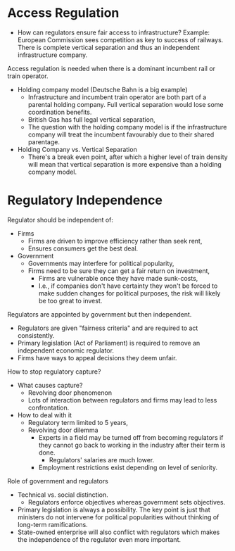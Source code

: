 # Access Regulation
- How can regulators ensure fair access to infrastructure?
Example: European Commission sees competition as key to success of railways. There is complete vertical separation and thus an independent infrastructure company.

Access regulation is needed when there is a dominant incumbent rail or train operator.
- Holding company model (Deutsche Bahn is a big example)
	- Infrastructure and incumbent train operator are both part of a parental holding company. Full vertical separation would lose some coordination benefits.
	- British Gas has full legal vertical separation,
	- The question with the holding company model is if the infrastructure company will treat the incumbent favourably due to their shared parentage.
- Holding Company vs. Vertical Separation
	- There's a break even point, after which a higher level of train density will mean that vertical separation is more expensive than a holding company model.
# Regulatory Independence
Regulator should be independent of:
- Firms
	- Firms are driven to improve efficiency rather than seek rent,
	- Ensures consumers get the best deal.
- Government
	- Governments may interfere for political popularity,
	- Firms need to be sure they can get a fair return on investment,
		- Firms are vulnerable once they have made sunk-costs,
		- I.e., if companies don't have certainty they won't be forced to make sudden changes for political purposes, the risk will likely be too great to invest.

Regulators are appointed by government but then independent.
- Regulators are given "fairness criteria" and are required to act consistently.
- Primary legislation (Act of Parliament) is required to remove an independent economic regulator.
- Firms have ways to appeal decisions they deem unfair.

How to stop regulatory capture?
- What causes capture?
	- Revolving door phenomenon
	- Lots of interaction between regulators and firms may lead to less confrontation.
- How to deal with it
	- Regulatory term limited to 5 years,
	- Revolving door dilemma
		- Experts in a field may be turned off from becoming regulators if they cannot go back to working in the industry after their term is done.
			- Regulators' salaries are much lower.
		- Employment restrictions exist depending on level of seniority.

Role of government and regulators
- Technical vs. social distinction.
	- Regulators enforce objectives whereas government sets objectives.
- Primary legislation is always a possibility. The key point is just that ministers do not intervene for political popularities without thinking of long-term ramifications.
- State-owned enterprise will also conflict with regulators which makes the independence of the regulator even more important.